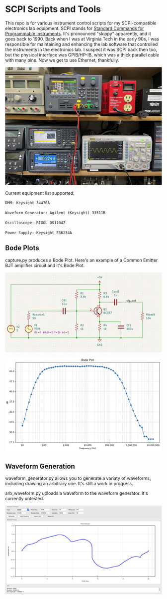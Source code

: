 # SCPI Scripts and Tools

This repo is for various instrument control scripts for my SCPI-compatible electronics lab equipment. SCPI stands for [Standard Commands for Programmable Instruments](https://en.wikipedia.org/wiki/Standard_Commands_for_Programmable_Instruments). It's pronounced "skippy" apparently, and it goes back to 1990. Back when I was at Virginia Tech in the early 90s, I was responsible for maintaining and enhancing the lab software that controlled the instruments in the electronics lab. I suspect it was SCPI back then too, but the physical interface was GPIB/HP-IB, which was a thick parallel cable with many pins. Now we get to use Ethernet, thankfully.

![](images/scpi_lab_equipment.jpeg)

Current equipment list supported:

    DMM: Keysight 34470A

    Waveform Generator: Agilent (Keysight) 33511B

    Oscilloscope: RIGOL DS1104Z

    Power Supply: Keysight E36234A

## Bode Plots

capture.py produces a Bode Plot. Here's an example of a Common Emitter BJT amplifier circuit and it's Bode Plot.

![](images/actual_circuit.png)

![](images/actual_bode.png)

## Waveform Generation

waveform_generator.py allows you to generate a variaty of waveforms, including drawing an arbitrary one. It's still a work in progress.

arb_waveform.py uploads a waveform to the waveform generator. It's currently untested.

![](images/arb_waveform.png)